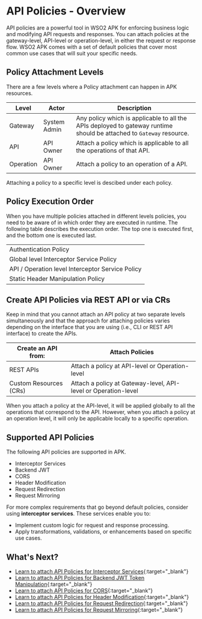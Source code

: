# API Policies - Overview

API policies are a powerful tool in WSO2 APK for enforcing business logic and modifying API requests and responses. You can attach policies at the gateway-level, API-level or operation-level, in either the request or response flow. WSO2 APK comes with a set of default policies that cover most common use cases that will suit your specific needs.

## Policy Attachment Levels

There are a few levels where a Policy attachment can happen in APK resources. 

| **Level** | **Actor**    | **Description**                                                                                                      |
| --------- | ------------ | -------------------------------------------------------------------------------------------------------------------- |
| Gateway   | System Admin | Any policy which is applicable to all the APIs deployed to gateway runtime should be attached to `Gateway` resource. |
| API       | API Owner    | Attach a policy which is applicable to all the operations of that API.                                               |
| Operation | API Owner    | Attach a policy to an operation of a API.                                                                            |

Attaching a policy to a specific level is descibed under each policy.

## Policy Execution Order

When you have multiple policies attached in different levels policies, you need to be aware of in which order they are executed in runtime. The following table describes the execution order. The top one is executed first, and the bottom one is executed last.

<table>
<tbody>
  <tr>
    <td>Authentication Policy</td>
  </tr>
  <tr>
    <td>Global level Interceptor Service Policy</td>
  </tr>
  <tr>
    <td>API / Operation level Interceptor Service Policy</td>
  </tr>
  <tr>
    <td>Static Header Manipulation Policy</td>
  </tr>
</tbody>
</table>

## Create API Policies via REST API or via CRs

Keep in mind that you cannot attach an API policy at two separate levels simultaneously and that the approach for attaching policies varies depending on the interface that you are using (i.e., CLI or REST API interface) to create the APIs.

| **Create an API from:** | **Attach Policies**                                            |
| ----------------------- | -------------------------------------------------------------- |
| REST APIs               | Attach a policy at API-level or Operation-level                |
| Custom Resources (CRs)  | Attach a policy at Gateway-level, API-level or Operation-level |

When you attach a policy at the API-level, it will be applied globally to all the operations that correspond to the API. However, when you attach a policy at an operation level, it will only be applicable locally to a specific operation.

## Supported API Policies

The following API policies are supported in APK.

- Interceptor Services
- Backend JWT 
- CORS
- Header Modification
- Request Redirection
- Request Mirroring

For more complex requirements that go beyond default policies, consider using **interceptor services**. These services enable you to:

- Implement custom logic for request and response processing.
- Apply transformations, validations, or enhancements based on specific use cases.

## What's Next?

- [Learn to attach API Policies for Interceptor Services](./interceptors/interceptors-overview.md){:target="_blank"}
- [Learn to attach API Policies for Backend JWT Token Manipulation](./backend-jwt-token-manipulation/overview.md){:target="_blank"}
- [Learn to attach API Policies for CORS](./cors/enable-cors-via-rest-api.md){:target="_blank"}
- [Learn to attach API Policies for Header Modification](./header-modifier-filters/overview.md){:target="_blank"}
- [Learn to attach API Policies for Request Redirection](./redirect-request-filters/redirect-request-via-rest-api.md){:target="_blank"}
- [Learn to attach API Policies for Request Mirroring](./mirror-request-filters/overview.md){:target="_blank"}